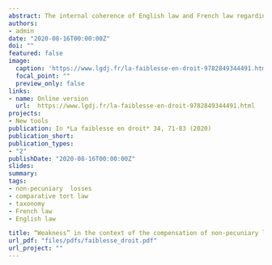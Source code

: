 ```yaml
---
abstract: The internal coherence of English law and French law regarding the compensation of non-pecuniary losses can be tested by analysing how they conceive compensation for pain and suffering. In such context, the polysemic concept of weakness can be traced as a factor that explains a number of the asymmetries still persisting between what is conceived as being pecuniary as opposed to non-pecuniary, especially regarding the legal regime governing some physical injuries, on one hand, and mental distress, on the other. In this presentation a general overview of the distinction between pecuniary and non-pecuniary will be outlined, to then move to a brief overview of the historical sources which explain how the law arrived at its current position, from a comparative perspective. It will be argued that there are a number of areas where incoherence still persists in the legal sphere, both in English law and French law, for reasons overcome long ago in other areas of knowledge such as Philosophy of the Mind and Cognitive Sciences.
authors:
- admin
date: "2020-08-16T00:00:00Z"
doi: ""
featured: false
image:
  caption: 'https://www.lgdj.fr/la-faiblesse-en-droit-9782849344491.html'
  focal_point: ""
  preview_only: false
links:
- name: Online version
  url:  https://www.lgdj.fr/la-faiblesse-en-droit-9782849344491.html
projects:
- New tools
publication: In *La faiblesse en droit* 34, 71-83 (2020)
publication_short: 
publication_types:
- "2"
publishDate: "2020-08-16T00:00:00Z"
slides: 
summary: 
tags: 
- non-pecuniary  losses
- comparative tort law
- taxonomy
- French law
- English law

title: “Weakness” in the context of the compensation of non-pecuniary losses in English law and French law
url_pdf: "files/pdfs/faiblesse_droit.pdf"
url_project: ""
---
```


